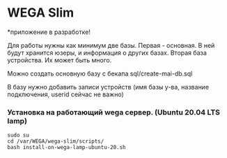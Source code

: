 # WEGA Slim

\*приложение в разработке!

Для работы нужны как минимум две базы. Первая - основная. В ней будут хранится юзеры, и информация о других базах.
Вторая база устройства. Их может быть много.

Можно создать основную базу с бекапа sql/create-mai-db.sql

В базу нужно добавить записи устройств (имя базы у-ва, название подключения, userid сейчас не важно)



### Установка на работающий wega сервер. (Ubuntu 20.04 LTS lamp)

```
sudo su
cd /var/WEGA/wega-slim/scripts/
bash install-on-wega-lamp-ubuntu-20.sh
```

